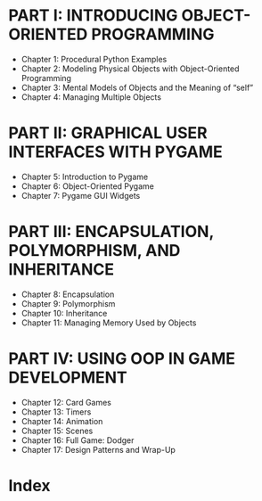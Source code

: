 # PART I: INTRODUCING OBJECT-ORIENTED PROGRAMMING
+ Chapter 1: Procedural Python Examples
+ Chapter 2: Modeling Physical Objects with Object-Oriented Programming
+ Chapter 3: Mental Models of Objects and the Meaning of “self”
+ Chapter 4: Managing Multiple Objects
# PART II: GRAPHICAL USER INTERFACES WITH PYGAME
+ Chapter 5: Introduction to Pygame
+ Chapter 6: Object-Oriented Pygame
+ Chapter 7: Pygame GUI Widgets
# PART III: ENCAPSULATION, POLYMORPHISM, AND INHERITANCE
+ Chapter 8: Encapsulation
+ Chapter 9: Polymorphism
+ Chapter 10: Inheritance
+ Chapter 11: Managing Memory Used by Objects
# PART IV: USING OOP IN GAME DEVELOPMENT
+ Chapter 12: Card Games
+ Chapter 13: Timers
+ Chapter 14: Animation
+ Chapter 15: Scenes
+ Chapter 16: Full Game: Dodger
+ Chapter 17: Design Patterns and Wrap-Up
# Index